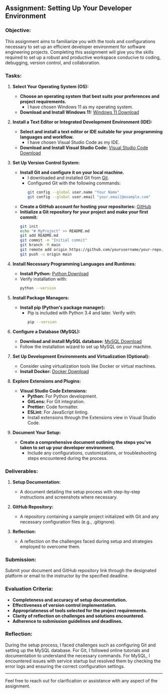 ## Assignment: Setting Up Your Developer Environment

### Objective:
This assignment aims to familiarize you with the tools and configurations necessary to set up an efficient developer environment for software engineering projects. Completing this assignment will give you the skills required to set up a robust and productive workspace conducive to coding, debugging, version control, and collaboration.

### Tasks:

1. **Select Your Operating System (OS):**
   - **Choose an operating system that best suits your preferences and project requirements.**
     - I have chosen Windows 11 as my operating system.
   - **Download and Install Windows 11:** [Windows 11 Download](https://www.microsoft.com/software-download/windows11)

2. **Install a Text Editor or Integrated Development Environment (IDE):**
   - **Select and install a text editor or IDE suitable for your programming languages and workflow.**
     - I have chosen Visual Studio Code as my IDE.
   - **Download and Install Visual Studio Code:** [Visual Studio Code Download](https://code.visualstudio.com/Download)

3. **Set Up Version Control System:**
   - **Install Git and configure it on your local machine.**
     - I downloaded and installed Git from [Git](https://git-scm.com/downloads).
     - Configured Git with the following commands:
       ```sh
       git config --global user.name "Your Name"
       git config --global user.email "your.email@example.com"
       ```
   - **Create a GitHub account for hosting your repositories:** [GitHub](https://github.com)
   - **Initialize a Git repository for your project and make your first commit:**
     ```sh
     git init
     echo "# MyProject" >> README.md
     git add README.md
     git commit -m "Initial commit"
     git branch -M main
     git remote add origin https://github.com/yourusername/your-repo.git
     git push -u origin main
     ```

4. **Install Necessary Programming Languages and Runtimes:**
   - **Install Python:** [Python Download](https://www.python.org/downloads/)
   - Verify installation with:
     ```sh
     python --version
     ```

5. **Install Package Managers:**
   - **Install pip (Python's package manager):**
     - Pip is included with Python 3.4 and later. Verify with:
       ```sh
       pip --version
       ```

6. **Configure a Database (MySQL):**
   - **Download and install MySQL database:** [MySQL Download](https://dev.mysql.com/downloads/windows/installer/5.7.html)
   - Follow the installation wizard to set up MySQL on your machine.

7. **Set Up Development Environments and Virtualization (Optional):**
   - Consider using virtualization tools like Docker or virtual machines.
   - **Install Docker:** [Docker Download](https://www.docker.com/products/docker-desktop)

8. **Explore Extensions and Plugins:**
   - **Visual Studio Code Extensions:**
     - **Python:** For Python development.
     - **GitLens:** For Git integration.
     - **Prettier:** Code formatter.
     - **ESLint:** For JavaScript linting.
     - Install extensions through the Extensions view in Visual Studio Code.

9. **Document Your Setup:**
   - **Create a comprehensive document outlining the steps you've taken to set up your developer environment.**
     - Include any configurations, customizations, or troubleshooting steps encountered during the process.

### Deliverables:

1. **Setup Documentation:**
   - A document detailing the setup process with step-by-step instructions and screenshots where necessary.

2. **GitHub Repository:**
   - A repository containing a sample project initialized with Git and any necessary configuration files (e.g., .gitignore).

3. **Reflection:**
   - A reflection on the challenges faced during setup and strategies employed to overcome them.

### Submission:
Submit your document and GitHub repository link through the designated platform or email to the instructor by the specified deadline.

### Evaluation Criteria:

- **Completeness and accuracy of setup documentation.**
- **Effectiveness of version control implementation.**
- **Appropriateness of tools selected for the project requirements.**
- **Clarity of reflection on challenges and solutions encountered.**
- **Adherence to submission guidelines and deadlines.**

### Reflection:
During the setup process, I faced challenges such as configuring Git and setting up the MySQL database. For Git, I followed online tutorials and documentation to understand the necessary commands. For MySQL, I encountered issues with service startup but resolved them by checking the error logs and ensuring the correct configuration settings.

---

Feel free to reach out for clarification or assistance with any aspect of the assignment.
